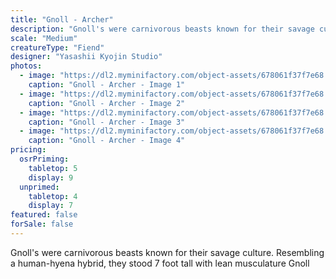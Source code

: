 ```yaml
---
title: "Gnoll - Archer"
description: "Gnoll's were carnivorous beasts known for their savage culture. Resembling a human-hyena hybrid, they stood 7 foot tall with lean musculature Gnoll"
scale: "Medium"
creatureType: "Fiend"
designer: "Yasashii Kyojin Studio"
photos:
  - image: "https://dl2.myminifactory.com/object-assets/678061f37f7e68.30963691/images/720X720-Gnoll_04_PS.jpg"
    caption: "Gnoll - Archer - Image 1"
  - image: "https://dl2.myminifactory.com/object-assets/678061f37f7e68.30963691/images/720X720-Gnoll_04_B.jpg"
    caption: "Gnoll - Archer - Image 2"
  - image: "https://dl2.myminifactory.com/object-assets/678061f37f7e68.30963691/images/720X720-Gnoll_04_C.jpg"
    caption: "Gnoll - Archer - Image 3"
  - image: "https://dl2.myminifactory.com/object-assets/678061f37f7e68.30963691/images/720X720-Gnoll_04_SCALE.jpg"
    caption: "Gnoll - Archer - Image 4"
pricing:
  osrPriming:
    tabletop: 5
    display: 9
  unprimed:
    tabletop: 4
    display: 7
featured: false
forSale: false
---
```


Gnoll's were carnivorous beasts known for their savage culture. Resembling a human-hyena hybrid, they stood 7 foot tall with lean musculature Gnoll